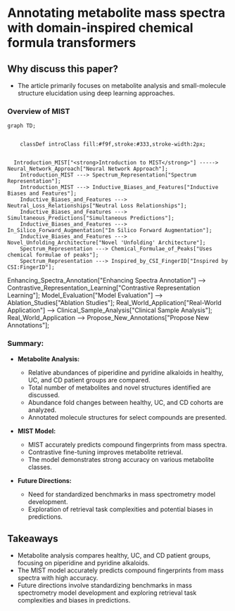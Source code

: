 # Annotating metabolite mass spectra with domain-inspired chemical formula transformers

## Why discuss this paper?
- The article primarily focuses on metabolite analysis and small-molecule structure elucidation using deep learning approaches.
### Overview of MIST
```mermaid
graph TD;
    
    
    classDef introClass fill:#f9f,stroke:#333,stroke-width:2px;

  
  Introduction_MIST["<strong>Introduction to MIST</strong>"] -----> Neural_Network_Approach["Neural Network Approach"];
    Introduction_MIST ---> Spectrum_Representation["Spectrum Representation"];
    Introduction_MIST ---> Inductive_Biases_and_Features["Inductive Biases and Features"];
    Inductive_Biases_and_Features ---> Neutral_Loss_Relationships["Neutral Loss Relationships"];
    Inductive_Biases_and_Features ---> Simultaneous_Predictions["Simultaneous Predictions"];
    Inductive_Biases_and_Features ---> In_Silico_Forward_Augmentation["In Silico Forward Augmentation"];
    Inductive_Biases_and_Features ---> Novel_Unfolding_Architecture["Novel 'Unfolding' Architecture"];
    Spectrum_Representation ---> Chemical_Formulae_of_Peaks["Uses chemical formulae of peaks"];
    Spectrum_Representation ---> Inspired_by_CSI_FingerID["Inspired by CSI:FingerID"];

```


Enhancing_Spectra_Annotation["Enhancing Spectra Annotation"] --> Contrastive_Representation_Learning["Contrastive Representation Learning"];
    Model_Evaluation["Model Evaluation"] --> Ablation_Studies["Ablation Studies"];
    Real_World_Application["Real-World Application"] --> Clinical_Sample_Analysis["Clinical Sample Analysis"];
    Real_World_Application --> Propose_New_Annotations["Propose New Annotations"];

### Summary:

- **Metabolite Analysis:**
  - Relative abundances of piperidine and pyridine alkaloids in healthy, UC, and CD patient groups are compared.
  - Total number of metabolites and novel structures identified are discussed.
  - Abundance fold changes between healthy, UC, and CD cohorts are analyzed.
  - Annotated molecule structures for select compounds are presented.

- **MIST Model:**
  - MIST accurately predicts compound fingerprints from mass spectra.
  - Contrastive fine-tuning improves metabolite retrieval.
  - The model demonstrates strong accuracy on various metabolite classes.

- **Future Directions:**
  - Need for standardized benchmarks in mass spectrometry model development.
  - Exploration of retrieval task complexities and potential biases in predictions.


## Takeaways
- Metabolite analysis compares healthy, UC, and CD patient groups, focusing on piperidine and pyridine alkaloids.
- The MIST model accurately predicts compound fingerprints from mass spectra with high accuracy.
- Future directions involve standardizing benchmarks in mass spectrometry model development and exploring retrieval task complexities and biases in predictions.
